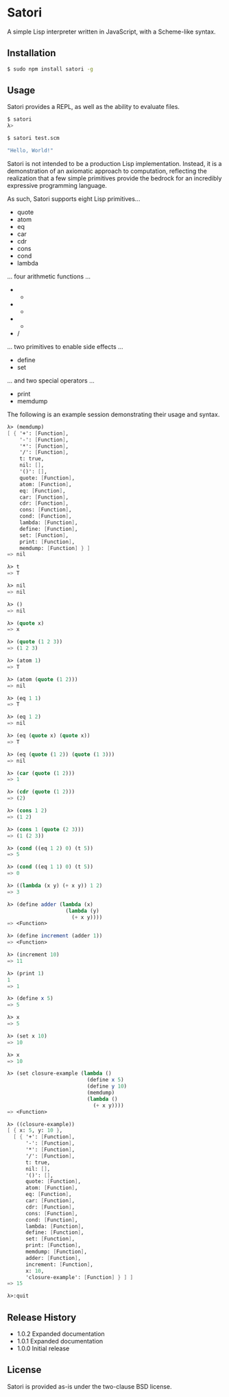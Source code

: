 Satori
======

A simple Lisp interpreter written in JavaScript, with a Scheme-like syntax.

## Installation

```sh
$ sudo npm install satori -g
```

## Usage

Satori provides a REPL, as well as the ability to evaluate files.

```sh
$ satori
λ>
```

```sh
$ satori test.scm

"Hello, World!"
```

Satori is not intended to be a production Lisp implementation. Instead, it is a
demonstration of an axiomatic approach to computation, reflecting the
realization that a few simple primitives provide the bedrock for an incredibly
expressive programming language.

As such, Satori supports eight Lisp primitives...

* quote
* atom
* eq
* car
* cdr
* cons
* cond
* lambda

... four arithmetic functions ...

* +
* -
* *
* /

... two primitives to enable side effects ...

* define
* set

... and two special operators ...

* print
* memdump

The following is an example session demonstrating their usage and syntax.

```scheme
λ> (memdump)
[ { '+': [Function],
    '-': [Function],
    '*': [Function],
    '/': [Function],
    t: true,
    nil: [],
    '()': [],
    quote: [Function],
    atom: [Function],
    eq: [Function],
    car: [Function],
    cdr: [Function],
    cons: [Function],
    cond: [Function],
    lambda: [Function],
    define: [Function],
    set: [Function],
    print: [Function],
    memdump: [Function] } ]
=> nil

λ> t
=> T

λ> nil
=> nil

λ> ()
=> nil

λ> (quote x)
=> x

λ> (quote (1 2 3))
=> (1 2 3)

λ> (atom 1)
=> T

λ> (atom (quote (1 2)))
=> nil

λ> (eq 1 1)
=> T

λ> (eq 1 2)
=> nil

λ> (eq (quote x) (quote x))
=> T

λ> (eq (quote (1 2)) (quote (1 3)))
=> nil

λ> (car (quote (1 2)))
=> 1

λ> (cdr (quote (1 2)))
=> (2)

λ> (cons 1 2)
=> (1 2)

λ> (cons 1 (quote (2 3)))
=> (1 (2 3))

λ> (cond ((eq 1 2) 0) (t 5))
=> 5

λ> (cond ((eq 1 1) 0) (t 5))
=> 0

λ> ((lambda (x y) (+ x y)) 1 2)
=> 3

λ> (define adder (lambda (x)
                   (lambda (y)
                     (+ x y))))
=> <Function>

λ> (define increment (adder 1))
=> <Function>

λ> (increment 10)
=> 11

λ> (print 1)
1
=> 1

λ> (define x 5)
=> 5

λ> x
=> 5

λ> (set x 10)
=> 10

λ> x
=> 10

λ> (set closure-example (lambda ()
                          (define x 5)
                          (define y 10)
                          (memdump)
                          (lambda ()
                            (+ x y))))
=> <Function>

λ> ((closure-example))
[ { x: 5, y: 10 },
  [ { '+': [Function],
      '-': [Function],
      '*': [Function],
      '/': [Function],
      t: true,
      nil: [],
      '()': [],
      quote: [Function],
      atom: [Function],
      eq: [Function],
      car: [Function],
      cdr: [Function],
      cons: [Function],
      cond: [Function],
      lambda: [Function],
      define: [Function],
      set: [Function],
      print: [Function],
      memdump: [Function],
      adder: [Function],
      increment: [Function],
      x: 10,
      'closure-example': [Function] } ] ]
=> 15

λ>:quit
```

## Release History

* 1.0.2 Expanded documentation
* 1.0.1 Expanded documentation
* 1.0.0 Initial release

## License

Satori is provided as-is under the two-clause BSD license.
